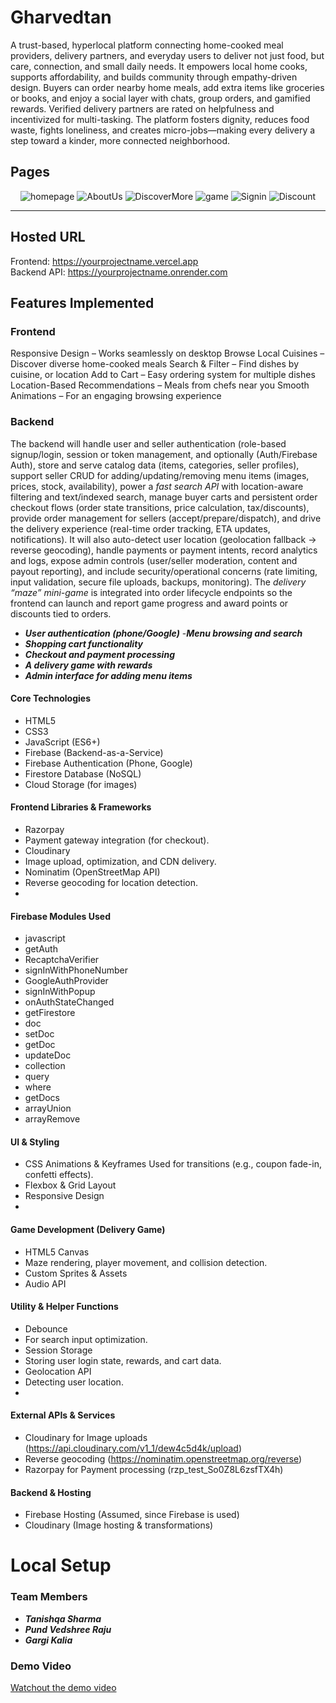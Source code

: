 # Gharvedtan

A trust-based, hyperlocal platform connecting home-cooked meal providers, 
delivery partners, and everyday users to deliver not just food, but care, 
connection, and small daily needs. It empowers local home cooks, supports 
affordability, and builds community through empathy-driven design. Buyers can 
order nearby home meals, add extra items like groceries or books, and enjoy a 
social layer with chats, group orders, and gamified rewards. Verified delivery 
partners are rated on helpfulness and incentivized for multi-tasking. The platform 
fosters dignity, reduces food waste, fights loneliness, and creates 
micro-jobs—making every delivery a step toward a kinder, more connected 
neighborhood.



##  Pages

<p align="center">
  <img src="images/homepage.png" alt="homepage">
  <img src="images/aboutus.png" alt="AboutUs" >
  <img src="images/discovermore.png" alt="DiscoverMore">
  <img src="images/game.png" alt="game">
  <img src="images/signin.png" alt="Signin">
  <img src="images/discount.png" alt="Discount">
</p>


---
## Hosted URL 
Frontend: https://yourprojectname.vercel.app   
Backend API: https://yourprojectname.onrender.com


## Features Implemented 
### **Frontend**
Responsive Design – Works seamlessly on desktop
 Browse Local Cuisines – Discover diverse home-cooked meals
 Search & Filter – Find dishes by cuisine, or location
 Add to Cart – Easy ordering system for multiple dishes
 Location-Based Recommendations – Meals from chefs near you
 Smooth Animations – For an engaging browsing experience
### **Backend** 
The backend will handle user and seller authentication (role-based signup/login, 
session or token management,  and optionally (Auth/Firebase Auth), store and 
serve catalog data (items, categories, seller profiles), support seller CRUD for 
adding/updating/removing menu items (images, prices, stock, availability), power 
a *fast search API* with location-aware filtering and text/indexed search, manage 
buyer carts and persistent order checkout flows (order state transitions, price 
calculation, tax/discounts), provide order management for sellers 
(accept/prepare/dispatch), and drive the delivery experience (real-time order 
tracking, ETA updates, notifications). It will also auto-detect user location 
(geolocation fallback → reverse geocoding), handle payments or payment 
intents, record analytics and logs, expose admin controls (user/seller moderation, 
content and payout reporting), and include security/operational concerns (rate 
limiting, input validation, secure file uploads, backups, monitoring). The *delivery 
“maze” mini-game* is integrated into order lifecycle endpoints so the frontend can 
launch and report game progress and award points or discounts tied to orders. 
- ***User authentication (phone/Google)***
 -***Menu browsing and search***
- ***Shopping cart functionality*** 
- ***Checkout and payment processing***
- ***A delivery game with rewards*** 
- ***Admin interface for adding menu items*** 

#### Core Technologies 
- HTML5 
- CSS3 
- JavaScript (ES6+) 
- Firebase (Backend-as-a-Service) 
- Firebase Authentication (Phone, Google) 
- Firestore Database (NoSQL) 
- Cloud Storage (for images)
  
#### Frontend Libraries & Frameworks 
- Razorpay 
- Payment gateway integration (for checkout). 
- Cloudinary 
- Image upload, optimization, and CDN delivery. 
- Nominatim (OpenStreetMap API) 
- Reverse geocoding for location detection.
- 
#### Firebase Modules Used 
- javascript 
- getAuth  
- RecaptchaVerifier
- signInWithPhoneNumber  
- GoogleAuthProvider  
- signInWithPopup 
- onAuthStateChanged  
-  getFirestore  
- doc  
- setDoc  
- getDoc
- updateDoc  
- collection  
- query  
- where 
- getDocs
- arrayUnion  
- arrayRemove

#### UI & Styling 
- CSS Animations & Keyframes 
Used for transitions (e.g., coupon fade-in, confetti effects). 
- Flexbox & Grid Layout 
- Responsive Design
- 
#### Game Development (Delivery Game) 
- HTML5 Canvas 
- Maze rendering, player movement, and collision detection. 
- Custom Sprites & Assets 
- Audio API 
  
#### Utility & Helper Functions 
- Debounce 
- For search input optimization. 
- Session Storage 
- Storing user login state, rewards, and cart data. 
- Geolocation API 
- Detecting user location.
- 
#### External APIs & Services 
- Cloudinary for Image uploads 
(https://api.cloudinary.com/v1_1/dew4c5d4k/upload) 
- Reverse geocoding 
(https://nominatim.openstreetmap.org/reverse) 
- Razorpay for Payment processing (rzp_test_So0Z8L6zsfTX4h)
  
#### Backend & Hosting 
- Firebase Hosting (Assumed, since Firebase is used) 
- Cloudinary (Image hosting & transformations) 

# Local Setup

### Team Members 
- ***Tanishqa Sharma***  
- ***Pund Vedshree Raju***
- ***Gargi Kalia***
  
### Demo Video 
[Watchout the demo video  ](https://drive.google.com/file/d/1EzjH_UuTbMbYN_eN7KMJxCkYZTAIuih3/view?usp=drive_link)

